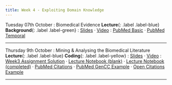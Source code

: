 ```yaml
---
title: Week 4 - Exploiting Domain Knowledge
---
```


Tuesday 07th October
: Biomedical Evidence **Lecture**{: .label .label-blue} **Background**{: .label .label-green}
: [Slides](https://github.com/biomedical-informatics/pbi/blob/initial-release/week4/pbi_lecture7_2025.pdf) &#183; [Video](https://youtu.be/1sE9NXSVZoE)
: [PubMed Basic](https://github.com/biomedical-informatics/pbi/blob/initial-release/week4/PubMedQuery_BasicFieldCounting.ipynb)  &#183; [PubMed Temporal](https://github.com/biomedical-informatics/pbi/blob/initial-release/week4/PubMedQuery_TemporalData.ipynb)

---

Thursday 9th October
: Mining & Analysing the Biomedical Literature **Lecture**{: .label .label-blue} **Coding**{: .label .label-yellow}
: [Slides](https://github.com/biomedical-informatics/pbi/blob/initial-release/week4/pbi_lecture8_2025.pdf) &#183; [Video](https://youtu.be/hxTtGq1wpU4)
: [Week3 Assignment Solution](https://github.com/biomedical-informatics/pbi/blob/initial-release/week4/week3_solution.ipynb) &#183; [Lecture Notebook (blank)](https://github.com/biomedical-informatics/pbi/blob/initial-release/week4/week4_lecture8_notebook1.ipynb) &#183; [Lecture Notebook (completed)](https://github.com/biomedical-informatics/pbi/blob/initial-release/week4/week4_lecture8_notebook1_completed.ipynb) &#183; [PubMed Citations](https://github.com/biomedical-informatics/pbi/blob/initial-release/week4/PubMedQuery_CitationData.ipynb) &#183; [PubMed GenCC Example](https://github.com/biomedical-informatics/pbi/blob/initial-release/week4/PubMedQuery_GenCC.ipynb)  &#183; [Open Citations Example](https://github.com/biomedical-informatics/pbi/blob/initial-release/week4/PubMed%26OpenCitations.ipynb)

---
